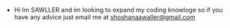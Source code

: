 - Hi Im SAWLLER and im looking to expand my coding knowloge
so if you have any advice just email me at shoshanaawaller@gmail.com
<!---
SAWLLER/SAWLLER is a ✨ special ✨ repository because its `README.md` (this file) appears on your GitHub profile.
You can click the Preview link to take a look at your changes.
--->
